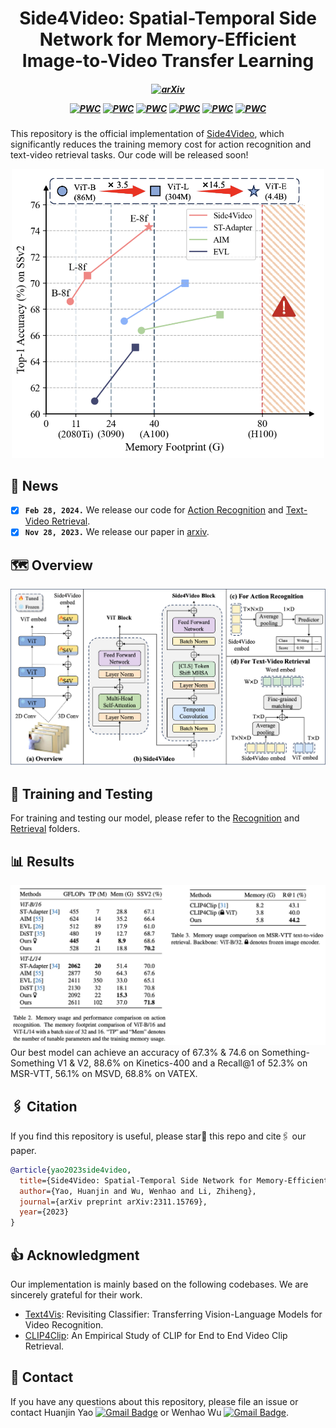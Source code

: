 <div align="center">

<h1> Side4Video: Spatial-Temporal Side Network for Memory-Efficient Image-to-Video Transfer Learning </h1>

<h5 align="center"> 
  
[![arXiv](https://img.shields.io/badge/Arxiv-2311.15769-b31b1b.svg?logo=arXiv)](https://arxiv.org/abs/2311.15769)


[![PWC](https://img.shields.io/endpoint.svg?url=https://paperswithcode.com/badge/side4video-spatial-temporal-side-network-for/action-recognition-in-videos-on-something-1)](https://paperswithcode.com/sota/action-recognition-in-videos-on-something-1?p=side4video-spatial-temporal-side-network-for)
[![PWC](https://img.shields.io/endpoint.svg?url=https://paperswithcode.com/badge/side4video-spatial-temporal-side-network-for/action-classification-on-kinetics-400)](https://paperswithcode.com/sota/action-classification-on-kinetics-400?p=side4video-spatial-temporal-side-network-for)
[![PWC](https://img.shields.io/endpoint.svg?url=https://paperswithcode.com/badge/side4video-spatial-temporal-side-network-for/video-retrieval-on-vatex)](https://paperswithcode.com/sota/video-retrieval-on-vatex?p=side4video-spatial-temporal-side-network-for)
[![PWC](https://img.shields.io/endpoint.svg?url=https://paperswithcode.com/badge/side4video-spatial-temporal-side-network-for/action-recognition-in-videos-on-something)](https://paperswithcode.com/sota/action-recognition-in-videos-on-something?p=side4video-spatial-temporal-side-network-for)
[![PWC](https://img.shields.io/endpoint.svg?url=https://paperswithcode.com/badge/side4video-spatial-temporal-side-network-for/video-retrieval-on-msr-vtt-1ka)](https://paperswithcode.com/sota/video-retrieval-on-msr-vtt-1ka?p=side4video-spatial-temporal-side-network-for)
[![PWC](https://img.shields.io/endpoint.svg?url=https://paperswithcode.com/badge/side4video-spatial-temporal-side-network-for/video-retrieval-on-msvd)](https://paperswithcode.com/sota/video-retrieval-on-msvd?p=side4video-spatial-temporal-side-network-for)

</h5>
</div>

This repository is the official implementation of [Side4Video](https://arxiv.org/abs/2311.15769), which significantly reduces the training memory cost for action recognition and text-video retrieval tasks. Our code will be released soon!
<div align=center>
<img width="500" alt="image" src="imgs/mem.png">
</div>

<!--[![Paper](http://img.shields.io/badge/Paper-arxiv.2307.08908-b31b1b.svg)](https://arxiv.org/abs/2307.08908)-->

## 📰 News
<!-- - [ ] We will release code soon.-->
- [x] **`Feb 28, 2024.`** We release our code for [Action Recognition](https://github.com/HJYao00/Side4Video/tree/main/Recognition) and [Text-Video Retrieval](https://github.com/HJYao00/Side4Video/tree/main/Retrieval).
- [x] **`Nov 28, 2023.`** We release our paper in [arxiv](https://arxiv.org/abs/2311.15769).

## 🗺️ Overview
<!--[The motivation of Side4Video is to reduce the training cost, enabling us to train a larger model with limited resources.-->

<div align=center>
<img width="795" alt="image" src="imgs/Side4Video.png">
</div>

<!-- ![Side4Video](imgs/Side4Video.png) -->

## 🚀 Training and Testing
For training and testing our model, please refer to the [Recognition](https://github.com/HJYao00/Side4Video/tree/main/Recognition) and [Retrieval](https://github.com/HJYao00/Side4Video/tree/main/Retrieval) folders.

## 📊 Results
<div align=center>
<img width="800" alt="image" src="imgs/memory.png">
</div>
Our best model can achieve an accuracy of 67.3% & 74.6 on Something-Something V1 & V2, 88.6% on Kinetics-400 and a Recall@1 of 52.3% on MSR-VTT, 56.1% on MSVD, 68.8% on VATEX.


## 🖇️ Citation
If you find this repository is useful, please star🌟 this repo and cite🖇️ our paper.
```bibtex
@article{yao2023side4video,
  title={Side4Video: Spatial-Temporal Side Network for Memory-Efficient Image-to-Video Transfer Learning},
  author={Yao, Huanjin and Wu, Wenhao and Li, Zhiheng},
  journal={arXiv preprint arXiv:2311.15769},
  year={2023}
}
```

## 👍 Acknowledgment
Our implementation is mainly based on the following codebases. We are sincerely grateful for their work.
- [Text4Vis](https://github.com/whwu95/Text4Vis): Revisiting Classifier: Transferring Vision-Language Models for Video Recognition.
- [CLIP4Clip](https://github.com/ArrowLuo/CLIP4Clip): An Empirical Study of CLIP for End to End Video Clip Retrieval.

## 📧 Contact
If you have any questions about this repository, please file an issue or contact Huanjin Yao [![Gmail Badge](https://img.shields.io/badge/-Gmail-25A785?style=flat-square&logo=Gmail&logoColor=white&link=mailto:yaohj22@mails.tsinghua.edu.cn)](mailto:yaohj22@mails.tsinghua.edu.cn) or Wenhao Wu [![Gmail Badge](https://img.shields.io/badge/-Gmail-25A785?style=flat-square&logo=Gmail&logoColor=white&link=mailto:wenhao.wu@sydney.edu.au)](mailto:wenhao.wu@sydney.edu.au).

<!--```
Huanjin Yao: yaohj22@mails.tsinghua.edu.cn
Wenhao Wu: wenhao.wu@sydney.edu.au
```-->
